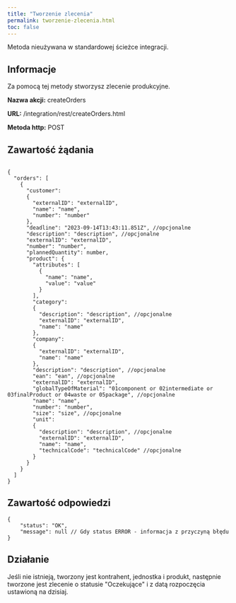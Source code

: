 ```yaml
---
title: "Tworzenie zlecenia"
permalink: tworzenie-zlecenia.html
toc: false 
---
```


Metoda nieużywana w standardowej ścieżce integracji.


## Informacje

Za pomocą tej metody stworzysz zlecenie produkcyjne.

  **Nazwa akcji:** createOrders

  **URL:** /integration/rest/createOrders.html

  **Metoda http:** POST

## Zawartość żądania
~~~~~~~~

{
  "orders": [
    {
      "customer": 
      {
        "externalID": "externalID",
        "name": "name",
        "number": "number"
      },
      "deadline": "2023-09-14T13:43:11.851Z", //opcjonalne
      "description": "description", //opcjonalne
      "externalID": "externalID",
      "number": "number",
      "plannedQuantity": number,
      "product": {
        "attributes": [
          {
            "name": "name",
            "value": "value"
          }
        ],
        "category": 
        {
          "description": "description", //opcjonalne
          "externalID": "externalID",
          "name": "name"
        },
        "company": 
        {
          "externalID": "externalID",
          "name": "name"
        },
        "description": "description", //opcjonalne
        "ean": "ean", //opcjonalne
        "externalID": "externalID",
        "globalTypeOfMaterial": "01component or 02intermediate or 03finalProduct or 04waste or 05package", //opcjonalne
        "name": "name",
        "number": "number",
        "size": "size", //opcjonalne
        "unit": 
        {
          "description": "description", //opcjonalne
          "externalID": "externalID",
          "name": "name",
          "technicalCode": "technicalCode" //opcjonalne
        }
      }
    }
  ]
}
~~~~~~~~


## Zawartość odpowiedzi
~~~~~~~~
{
    "status": "OK",
    "message": null // Gdy status ERROR - informacja z przyczyną błędu
}
~~~~~~~~

## Działanie

Jeśli nie istnieją, tworzony jest kontrahent, jednostka i produkt, następnie tworzone jest zlecenie o statusie "Oczekujące" i z datą rozpoczęcia ustawioną na dzisiaj.